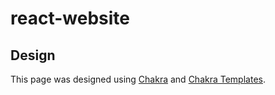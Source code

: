 # react-website

## Design

This page was designed using [Chakra](https://chakra-ui.com/) and [Chakra Templates](https://chakra-templates.dev/).
